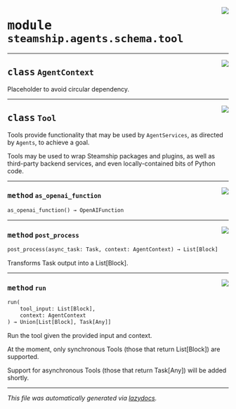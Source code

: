 <!-- markdownlint-disable -->

<a href="https://github.com/steamship-core/python-client/tree/main/src/steamship/agents/schema/tool.py#L0"><img align="right" style="float:right;" src="https://img.shields.io/badge/-source-cccccc?style=flat-square"></a>

# <kbd>module</kbd> `steamship.agents.schema.tool`






---

<a href="https://github.com/steamship-core/python-client/tree/main/src/steamship/agents/schema/tool.py#L15"><img align="right" style="float:right;" src="https://img.shields.io/badge/-source-cccccc?style=flat-square"></a>

## <kbd>class</kbd> `AgentContext`
Placeholder to avoid circular dependency. 





---

<a href="https://github.com/steamship-core/python-client/tree/main/src/steamship/agents/schema/tool.py#L22"><img align="right" style="float:right;" src="https://img.shields.io/badge/-source-cccccc?style=flat-square"></a>

## <kbd>class</kbd> `Tool`
Tools provide functionality that may be used by `AgentServices`, as directed by `Agents`, to achieve a goal. 

Tools may be used to wrap Steamship packages and plugins, as well as third-party backend services, and even locally-contained bits of Python code. 




---

<a href="https://github.com/steamship-core/python-client/tree/main/src/steamship/agents/schema/tool.py#L57"><img align="right" style="float:right;" src="https://img.shields.io/badge/-source-cccccc?style=flat-square"></a>

### <kbd>method</kbd> `as_openai_function`

```python
as_openai_function() → OpenAIFunction
```





---

<a href="https://github.com/steamship-core/python-client/tree/main/src/steamship/agents/schema/tool.py#L53"><img align="right" style="float:right;" src="https://img.shields.io/badge/-source-cccccc?style=flat-square"></a>

### <kbd>method</kbd> `post_process`

```python
post_process(async_task: Task, context: AgentContext) → List[Block]
```

Transforms Task output into a List[Block]. 

---

<a href="https://github.com/steamship-core/python-client/tree/main/src/steamship/agents/schema/tool.py#L43"><img align="right" style="float:right;" src="https://img.shields.io/badge/-source-cccccc?style=flat-square"></a>

### <kbd>method</kbd> `run`

```python
run(
    tool_input: List[Block],
    context: AgentContext
) → Union[List[Block], Task[Any]]
```

Run the tool given the provided input and context. 

At the moment, only synchronous Tools (those that return List[Block]) are supported. 

Support for asynchronous Tools (those that return Task[Any]) will be added shortly. 




---

_This file was automatically generated via [lazydocs](https://github.com/ml-tooling/lazydocs)._
